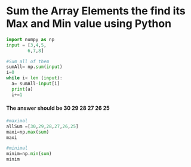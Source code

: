 # Sum the Array Elements the find its Max and Min value using Python
```python
import numpy as np
input = [3,4,5,
        6,7,8]

#Sum all of them
sumAll= np.sum(input)
i=0
while i< len (input):
  a= sumAll-input[i]
  print(a)
  i+=1
```
#### The answer should be **30 29 28 27 26 25**

```python  
#maximal
allSum =[30,29,28,27,26,25]
maxi=np.max(sum)
maxi

#minimal
minim=np.min(sum)
minim
```
